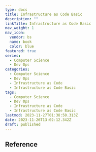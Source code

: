 ```yaml
---
type: docs
title: Infrastructure as Code Basic
description: ""
linkTitle: Infrastructure as Code Basic
nav_weight: 1
nav_icon:
  vendor: bs
  name: book
  color: blue
featured: true
series:
  - Computer Science
  - Dev Ops
categories:
  - Computer Science
  - Dev Ops
  - Infrastructure as Code
  - Infrastructure as Code Basic
tags:
  - Computer Science
  - Dev Ops
  - Infrastructure as Code
  - Infrastructure as Code Basic
lastmod: 2023-11-27T01:38:50.313Z
date: 2023-11-26T13:02:12.342Z
draft: published
---
```


## Reference
